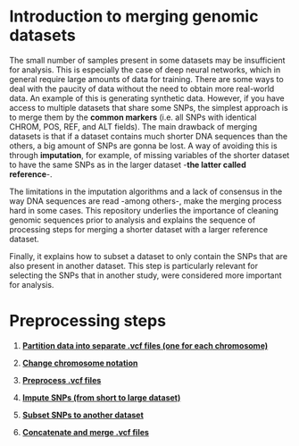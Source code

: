 # Introduction to merging genomic datasets

The small number of samples present in some datasets may be insufficient for analysis. This is especially the case of deep neural networks, which in general require large amounts of data for training. There are some ways to deal with the paucity of data without the need to obtain more real-world data. An example of this is generating synthetic data. However, if you have access to multiple datasets that share some SNPs, the simplest approach is to merge them by the **common markers** (i.e. all SNPs with identical CHROM, POS, REF, and ALT fields). The main drawback of merging datasets is that if a dataset contains much shorter DNA sequences than the others, a big amount of SNPs are gonna be lost. A way of avoiding this is through **imputation**, for example, of missing variables of the shorter dataset to have the same SNPs as in the larger dataset -**the latter called reference**-.

The limitations in the imputation algorithms and a lack of consensus in the way DNA sequences are read -among others-, make the merging process hard in some cases. This repository underlies the importance of cleaning genomic sequences prior to analysis and explains the sequence of processing steps for merging a shorter dataset with a larger reference dataset.

Finally, it explains how to subset a dataset to only contain the SNPs that are also present in another dataset. This step is particularly relevant for selecting the SNPs that in another study, were considered more important for analysis.

# Preprocessing steps

1. **[Partition data into separate .vcf files (one for each chromosome)](readmes/README_1_partition_into_separate_files.md)**

2. **[Change chromosome notation](readmes/README_2_change_chrom_notation.md)**

3. **[Preprocess .vcf files](readmes/README_3_preprocess_vcf_files.md)**

4. **[Impute SNPs (from short to large dataset)](readmes/README_4_impute.md)**

5. **[Subset SNPs to another dataset](readmes/README_5_snps_subsetting.md)**

6. **[Concatenate and merge .vcf files](readmes/README_6_concatenate_and_merge_vcf_files.md)**
